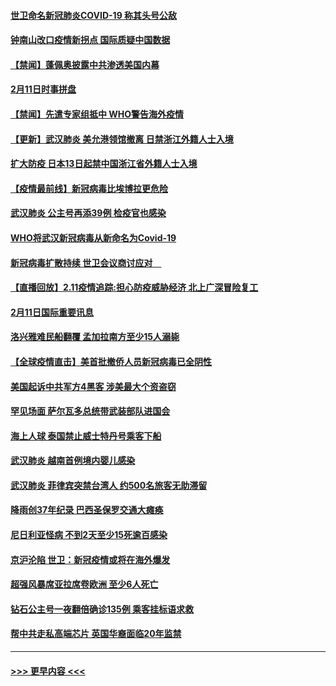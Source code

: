 #### [世卫命名新冠肺炎COVID-19 称其头号公敌](../pages/prog202/a102775196.md?t=02121355) 
#### [钟南山改口疫情新拐点 国际质疑中国数据](../pages/prog202/a102775178.md?t=02121355) 
#### [【禁闻】蓬佩奥披露中共渗透美国内幕](../pages/prog202/a102775129.md?t=02121355) 
#### [2月11日时事拼盘](../pages/prog202/a102775140.md?t=02121355) 
#### [【禁闻】先遣专家组抵中 WHO警告海外疫情](../pages/prog202/a102775112.md?t=02121355) 
#### [【更新】武汉肺炎 美允港领馆撤离 日禁浙江外籍人士入境](../pages/prog202/a102770740.md?t=02121355) 
#### [扩大防疫 日本13日起禁中国浙江省外籍人士入境](../pages/prog202/a102775051.md?t=02121355) 
#### [【疫情最前线】新冠病毒比埃博拉更危险](../pages/prog202/a102775043.md?t=02121355) 
#### [武汉肺炎 公主号再添39例 检疫官也感染](../pages/prog202/a102775031.md?t=02121355) 
#### [WHO将武汉新冠病毒从新命名为Covid-19](../pages/prog202/a102774891.md?t=02121355) 
#### [新冠病毒扩散持续 世卫会议商讨应对　](../pages/prog202/a102774850.md?t=02121355) 
#### [【直播回放】2.11疫情追踪:担心防疫威胁经济 北上广深冒险复工](../pages/prog202/a102774741.md?t=02121355) 
#### [2月11日国际重要讯息](../pages/prog202/a102774621.md?t=02121355) 
#### [洛兴雅难民船翻覆 孟加拉南方至少15人溺毙](../pages/prog202/a102774586.md?t=02121355) 
#### [【全球疫情直击】美首批撤侨人员新冠病毒已全阴性](../pages/prog202/a102774523.md?t=02121355) 
#### [美国起诉中共军方4黑客 涉美最大个资盗窃](../pages/prog202/a102774508.md?t=02121355) 
#### [罕见场面  萨尔瓦多总统带武装部队进国会](../pages/prog202/a102774494.md?t=02121355) 
#### [海上人球 泰国禁止威士特丹号乘客下船](../pages/prog202/a102774384.md?t=02121355) 
#### [武汉肺炎 越南首例境内婴儿感染](../pages/prog202/a102774365.md?t=02121355) 
#### [武汉肺炎 菲律宾突禁台湾人 约500名旅客无助滞留](../pages/prog202/a102774288.md?t=02121355) 
#### [降雨创37年纪录 巴西圣保罗交通大瘫痪](../pages/prog202/a102774273.md?t=02121355) 
#### [尼日利亚怪病 不到2天至少15死逾百感染](../pages/prog202/a102774260.md?t=02121355) 
#### [京沪沦陷 世卫：新冠疫情或将在海外爆发](../pages/prog202/a102774135.md?t=02121355) 
#### [超强风暴席亚拉席卷欧洲 至少6人死亡](../pages/prog202/a102774122.md?t=02121355) 
#### [钻石公主号一夜翻倍确诊135例 乘客挂标语求救](../pages/prog202/a102774041.md?t=02121355) 
#### [帮中共走私高端芯片 英国华裔面临20年监禁](../pages/prog202/a102774002.md?t=02121355) 

----
#### [ >>> 更早内容 <<< ](../indexes/prog202-earlier.md)

